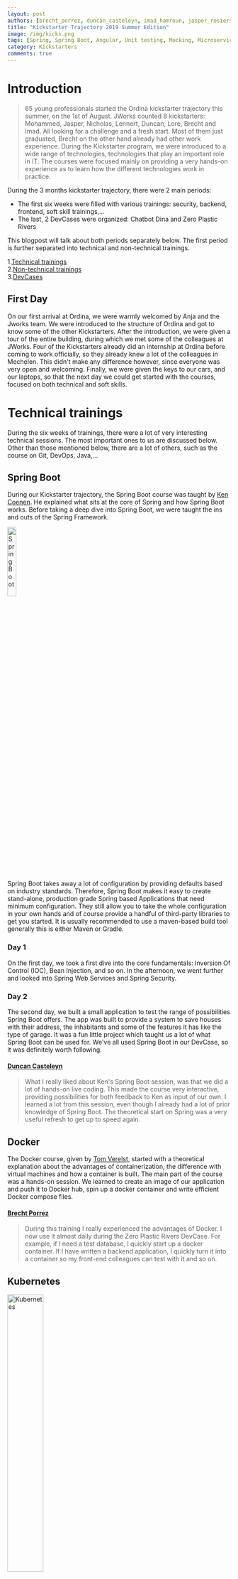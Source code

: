 ```yaml
---
layout: post
authors: [brecht_porrez, duncan_casteleyn, imad_hamroun, jasper_rosiers, lennert_peeters, lore_vanderlinden, mohammed_laghzaoui, nicholas_meyers]
title: "Kickstarter Trajectory 2019 Summer Edition"
image: /img/kicks.png
tags: [Spring, Spring Boot, Angular, Unit testing, Mocking, Microservices, Git, DevOps, Docker, TypeScript, Kickstarter, Security]
category: Kickstarters
comments: true
---
```


# Introduction
>65 young professionals started the Ordina kickstarter trajectory this summer, on the 1st of August. 
JWorks counted 8 kickstarters: Mohammed, Jasper, Nicholas, Lennert, Duncan, Lore, Brecht and Imad. 
All looking for a challenge and a fresh start. Most of them just graduated, Brecht on the other hand already had other work experience. 
During the Kickstarter program, we were introduced to a wide range of technologies, technologies that play an important role in IT. 
The courses were focused mainly on providing a very hands-on experience as to learn how the different technologies work in practice.

During the 3 months kickstarter trajectory, there were 2 main periods:
* The first six weeks were filled with various trainings: security, backend, frontend, soft skill trainings,...
* The last, 2 DevCases were organized: Chatbot Dina and Zero Plastic Rivers

This blogpost will talk about both periods separately below. The first period is further separated into technical and non-technical trainings.

1.[Technical trainings](#technical-trainings)  
2.[Non-technical trainings](#non-technical-trainings)  
3.[DevCases](#devcases) 

## First Day
On our first arrival at Ordina, we were warmly welcomed by Anja and the Jworks team. 
We were introduced to the structure of Ordina and got to know some of the other Kickstarters. 
After the introduction, we were given a tour of the entire building, during which we met some of the colleagues at JWorks.
Four of the Kickstarters already did an internship at Ordina before coming to work officially, so they already knew a lot of the colleagues in Mechelen.
This didn't make any difference however, since everyone was very open and welcoming.
Finally, we were given the keys to our cars, and our laptops, so that the next day we could get started with the courses, focused on both technical and soft skills.

# Technical trainings

During the six weeks of trainings, there were a lot of very interesting technical sessions. 
The most important ones to us are discussed below.
Other than those mentioned below, there are a lot of others, such as the course on Git, DevOps, Java,... 

## Spring Boot
During our Kickstarter trajectory, the Spring Boot course was taught by [Ken Coenen](/author/ken-coenen). 
He explained what sits at the core of Spring and how Spring Boot works. 
Before taking a deep dive into Spring Boot, we were taught the ins and outs of the Spring Framework. 

<img class="image right" alt="SpringBoot" src="/img/2019-10-25-Kickstarter-Trajectory-2019-Summer-Edition/SpringBoot.png" width="20%" height="20%" target="_blank">

Spring Boot takes away a lot of configuration by providing defaults based on industry standards. 
Therefore, Spring Boot makes it easy to create stand-alone, production grade Spring based Applications that need minimum configuration. 
They still allow you to take the whole configuration in your own hands and of course provide a handful of third-party libraries to get you started. 
It is usually recommended to use a maven-based build tool generally this is either Maven or Gradle.

### Day 1
On the first day, we took a first dive into the core fundamentals: Inversion Of Control (IOC), Bean Injection, and so on. 
In the afternoon, we went further and looked into Spring Web Services and Spring Security. 

### Day 2
The second day, we built a small application to test the range of possibilities Spring Boot offers. 
The app was built to provide a system to save houses with their address, the inhabitants and some of the features it has like the type of garage.
It was a fun little project which taught us a lot of what Spring Boot can be used for. 
We've all used Spring Boot in our DevCase, so it was definitely worth following.

#### [Duncan Casteleyn](/author/duncan-casteleyn)
>What I really liked about Ken's Spring Boot session, was that we did a lot of hands-on live coding.
This made the course very interactive, providing possibilities for both feedback to Ken as input of our own.
I learned a lot from this session, even though I already had a lot of prior knowledge of Spring Boot.
The theoretical start on Spring was a very useful refresh to get up to speed again.

## Docker
The Docker course, given by [Tom Verelst](/author/tom-verelst), started with a theoretical explanation about the advantages of containerization, the difference with virtual machines and how a container is built. 
The main part of the course was a hands-on session. 
We learned to create an image of our application and push it to Docker hub, spin up a docker container and write efficient Docker compose files.

#### [Brecht Porrez](/author/brecht-porrez)
>During this training I really experienced the advantages of Docker. 
I now use it almost daily during the Zero Plastic Rivers DevCase.
For example, if I need a test database, I quickly start up a docker container.
If I have written a backend application, I quickly turn it into a container so my front-end colleagues can test with it and so on.

## Kubernetes

<img class="image right" alt="Kubernetes" src="/img/2019-10-25-Kickstarter-Trajectory-2019-Summer-Edition/Kubernetes.png" width="40%" height="40%" target="_blank">

To better understand the use of Docker, Tom also gave us an introduction into Kubernetes (K8S). 
In the K8S session, we learned to work with the commands of Kubernetes by using them on Minikube, a tool to run Kubernetes locally. 
Later that day we learned to deploy a prebuilt application to Minikube. 
We wrote our own deployment files for the frontend, backend and RabbitMQ. 
By doing this we had more insight into the possibilities of Kubernetes.

#### [Nicholas Meyers](/author/nicholas-meyers)
>I’m very interested in how applications are built and deployed, which is why I found the Kubernetes session very interesting. 
I’d love to learn more about this technology in the future. 
The hands-on way of working helped me a lot, because this was quite new to me, which made it not the easiest course to follow.

## Test-Driven Development

In the DevOps track, we received an interesting lesson about Test Driven Development from [Pieter Van Hees](/author/pieter-van-hees).
In school, TDD is usually not taught and testing comes after developing. 
What TDD aims to do is speeding up the development process by thinking about what exactly you want your program to do and which exact results you want.
After pouring those requirements into unit tests, you can start developing and immediately testing whatever you wrote. 
There are many advantages of working with TDD, but it mainly makes it easier later on in the development process. 
In the beginning, there's more work involved because you need to write all the tests. 
In the long run however, it saves a lot of time because you can immediately spot mistakes using your unit tests.
Another good use case is refactoring code. With the test already in place, you have a great test to see if you did the refactoring correct.

#### [Lennert Peeters](/author/lennert-peeters)
>I’ll be looking more into TDD in the future and continue to develop using this philosophy. 
We’ve used the method in our Zero Plastic Rivers DevCase, and it worked out great, saving us quite some time.

<div style="text-align: center;">
  <img src="/img/2019-10-25-Kickstarter-Trajectory-2019-Summer-Edition/TDD.png" width="40%" height="40%" target="_blank">
</div>

# Non-technical trainings

Ordina organised some non-technical trainings alongside the ones above. 
These were focused on Agile and Scrum, as well as some soft skills like how to present yourself in front of others.

## Agile & Scrum

The first of the courses in the soft skill department was an introduction into Agile and Scrum. 
Projects ran by Ordina teams get planned in short Sprints of 2 weeks (or even less), making sure the Product Owner is able to give frequent feedback and the team has preplanned timeslots for reflection. 
A Scrum team consists of 3 major parts: the developer team, the Product Owner and the Scrum Master. 
The dev team isn’t broken down in multiple roles but works the project as a whole. 
This is a very powerful and important part about how a Scrum Team works, since having the team work as a whole allows them to be fluent in their activities. 
This gives the project a more versatile approach with less frequent congestions and problems compared to the Waterfall methodology.

#### [Jasper Rosiers](/author/jasper-rosiers)
>What I found most interesting about the Scrum framework and the Agile way of working, is that there’s many moments to reflect on how the work is going and how well the team is working together. 
The daily scrum is a very powerful moment, which made us use it in our Chatbot DevCase. 
Frequent meetings with the Product Owner and keeping him close to the project is another aspect I love about the Scrum framework. 
I will definitely look more into it in the future, since I'm aiming to become a Scrum Master.

<div style="text-align: center;">
  <img src="/img/2019-10-25-Kickstarter-Trajectory-2019-Summer-Edition/ScrumLayout.jpg" width="80%" height="80%" target="_blank">
</div>

## Agile Hands-On

[Michaëla Broeckx](/author/michaela-broeckx) gave us an introduction to how Agile development works in practice. 
It was a very hands-on session that helped us gain more knowledge and experience in the world of Agile development. 
First, we saw how the waterfall method worked, but then quickly noticed it wasn’t perfect and had a lot of flaws. 
This is why Michaëla introduced us to Agile which helped us to communicate and work better as a team. 

She did this by means of a productivity game.
The game worked as follows: 
* Everyone stands in a circle and the group gets one (small) ball. 
* The team was to throw around the ball during 2 minutes, while a metronome was ticking in the background. 
* Every time the ball got caught on a tick, one task was completed.
* After 2 minutes, the team got 30 seconds to decide on a new strategy, but were only allowed to change 1 thing at a time (an extra amount of balls, a different way of throwing, reverting back to a previous way of working,...)

Playing this game for 6 rounds, the productivity went up exponentially. The team had matters in its own hands, which made them think for themselves.
At the end we refreshed a couple of famous agile practices such as the SCRUM framework, which is a popular way of working together to quickly and reliably release new features.

#### [Lore Vanderlinden](/author/lore-vanderlinden)
>The agile session was a very enriching experience. We learned the basic concepts of agile the right way. 
Michaele was a very inspiring agile coach, making the learning process easier by using a hands-on way of teaching. 
She used real life examples to show us the advantages of working in an agile manner.

# Final day

On the day after the final course day, all the Kickstarters gave a short presentation about themselves in front of the others and the management. 
This way, everyone present got to know the others, with both their professional interests and achievements, as well as a little on the personal side. 
Afterwards, there was a moment for networking and socializing with everyone, and an official graduation. 
The next day, the DevCases started, which we’ll explain below!

<div style="text-align: center;">
  <img src="/img/2019-10-25-Kickstarter-Trajectory-2019-Summer-Edition/FinalDay.png" width="80%" height="80%" target="_blank">
</div>

# DevCases 

The team of 8 JWorks Kickstarters was divided into 2 teams, and thus 2 DevCases:
* Brecht, Imad, Lennert, Lore and Mohammed worked together on the Zero Plastic Rivers case for the University of Antwerp
* Duncan, Jasper and Nicholas were set on the task of designing Chatbot Dina for internal use

##  Zero Plastic Rivers

<img class="image right" alt="ZeroPlasticRivers" src="/img/2019-10-25-Kickstarter-Trajectory-2019-Summer-Edition/ZeroPlasticRivers.png" width="40%" height="40%" target="_blank">

At the end of the Kickstarter trajectory, we were asked to develop a web application to monitor the plastic as it travels through the Schelde. 
For this purpose, we'd be using GPS trackers alongside QR-scanners.
This application is aimed at a PhD carried out at the University of Antwerp that consists of visualizing the plastic flow through the entire river, from the basin to the mouth. 
After visualizing it, an efficient remediation strategy could be made.

The main objective of the application is to create a monitoring network to collect plastic waste, for example, in dams, locks or water treatment plants. 
This way, plastic flows can be calculated for example in sub-basins or piers to estimate the total flow to the estuary.
To activate this system, plastic bottles in the Schelde river will be released at different strategic points with GPS trackers and personalized labels. 
These contain relevant information such as the identifier or the url to the application.

The application consists of two parts.
The first part is aimed at citizens who wish to help the cause, who can notify this surveillance network when they find a bottle as shown in the image on the right.
The second part is aimed at the researchers, and could be seen as the "backend" of the project, where the data given by the GPS trackers and the citizens is visualized in a clear and orderly way.

## Chatbot Dina

In the second DevCase, we built chatbot Dina for the Fleet department of Ordina. 
The Chatbot team set off using the Chatlayer bot framework, later to be joined by an implementation in Dialogflow. 
Since chatbots are a relatively new technology, we wanted to keep options open and look for the best possible implementation. 

The Fleet department at Ordina gets a lot of repetitive questions on a daily basis, which often have easy to research answers. 
To reduce this workload and make possible a better layout of their time, we designed a chatbot using two different bot services. 
The chatbot is made accessible via multiple online channels, such as Microsoft Teams, Telegram and Slack. 
The implementations of these social media weren’t integrated within Chatlayer natively, so we had to build adapters to take care of the communication back and forth between the different platforms.

The bot interprets what the user says and formulates its reply depending on the subject. 
Dina can also ask questions to get more information, use API calls to look up tire centers etc. 
Using a well-designed chatbot, conversations should feel natural to the user, as if he was talking to a human. An example can be found below.

<div style="text-align: center;">
  <img src="/img/2019-10-25-Kickstarter-Trajectory-2019-Summer-Edition/Chatlayer.png" width="80%" height="80%" target="_blank">
</div>

# Conclusion

The past three months have been a really busy, but great experience. 
We met new people every day, got to learn (and teach!) new things every day and dive deeper into our interests. 
We would like to thank Ordina and the whole JWorks unit for welcoming us to the team and for giving us this opportunity!